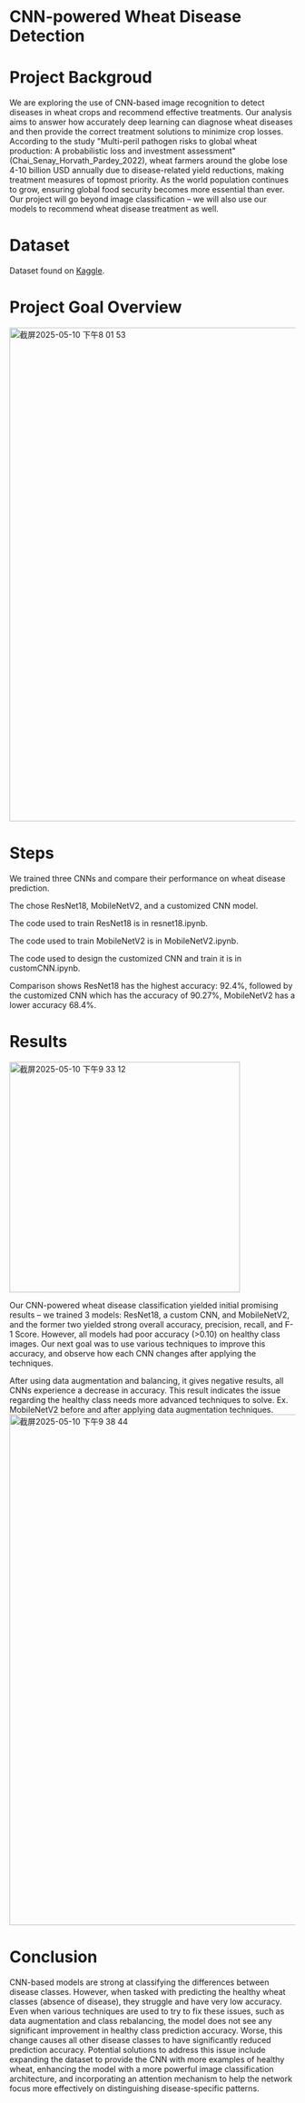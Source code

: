 # CNN-powered Wheat Disease Detection
# Project Backgroud
We are exploring the use of CNN-based image recognition to detect diseases in wheat crops and recommend effective treatments. Our analysis aims to answer how accurately deep learning can diagnose wheat diseases and then provide the correct treatment solutions to minimize crop losses. According to the study "Multi-peril pathogen risks to global wheat production: A probabilistic loss and investment assessment" (Chai_Senay_Horvath_Pardey_2022), wheat farmers around the globe lose 4-10 billion USD annually due to disease-related yield reductions, making treatment measures of topmost priority. As the world population continues to grow, ensuring global food security becomes more essential than ever. Our project will go beyond image classification – we will also use our models to recommend wheat disease treatment as well.

# Dataset
Dataset found on [Kaggle](https://www.kaggle.com/datasets/kushagra3204/wheat-plant-diseases/data).

# Project Goal Overview
<img width="870" alt="截屏2025-05-10 下午8 01 53" src="https://github.com/user-attachments/assets/b3376abf-c50e-477a-aaca-7776b4b92453" />

# Steps
We trained three CNNs and compare their performance on wheat disease prediction. 

The chose ResNet18, MobileNetV2, and a customized CNN model.

The code used to train ResNet18 is in resnet18.ipynb.

The code used to train MobileNetV2 is in MobileNetV2.ipynb.

The code used to design the customized CNN and train it is in customCNN.ipynb.

Comparison shows ResNet18 has the highest accuracy: 92.4%, followed by the customized CNN which has the accuracy of 90.27%, MobileNetV2 has a lower accuracy 68.4%.

# Results
<img width="406" alt="截屏2025-05-10 下午9 33 12" src="https://github.com/user-attachments/assets/34864f7c-7406-45a4-b473-e3a155bce596" />

Our CNN-powered wheat disease classification yielded initial promising results – we trained 3 models: ResNet18, a custom CNN, and MobileNetV2, and the former two yielded strong overall accuracy, precision, recall, and F-1 Score. However, all models had poor accuracy (>0.10) on healthy class images. Our next goal was to use various techniques to improve this accuracy, and observe how each CNN changes after applying the techniques.

After using data augmentation and balancing, it gives negative results, all CNNs experience a decrease in accuracy. This result indicates the issue regarding the healthy class needs more advanced techniques to solve.
Ex. MobileNetV2 before and after applying data augmentation techniques.
<img width="900" alt="截屏2025-05-10 下午9 38 44" src="https://github.com/user-attachments/assets/623df79b-2b22-4750-8f0d-40cd917397e0" />

# Conclusion

CNN-based models are strong at classifying the differences between disease classes. However, when tasked with predicting the healthy wheat classes (absence of disease), they struggle and have very low accuracy. Even when various techniques are used to try to fix these issues, such as data augmentation and class rebalancing, the model does not see any significant improvement in healthy class prediction accuracy. Worse, this change causes all other disease classes to have significantly reduced prediction accuracy. Potential solutions to address this issue include expanding the dataset to provide the CNN with more examples of healthy wheat, enhancing the model with a more powerful image classification architecture, and incorporating an attention mechanism to help the network focus more effectively on distinguishing disease-specific patterns.

